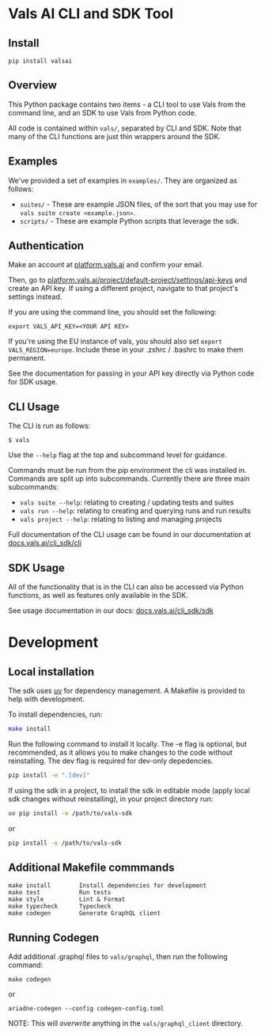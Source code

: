 # Vals AI CLI and SDK Tool

## Install

```
pip install valsai
```

## Overview

This Python package contains two items - a CLI tool to use Vals from the command line, and an SDK to
use Vals from Python code.

All code is contained within `vals/`, separated by CLI and SDK. Note that many of the CLI functions
are just thin wrappers around the SDK.

## Examples

We've provided a set of examples in `examples/`. They are organized as follows:

- `suites/` - These are example JSON files, of the sort that you may use for `vals suite create <example.json>`.
- `scripts/` - These are example Python scripts that leverage the sdk.

## Authentication

Make an account at [platform.vals.ai](https://platform.vals.ai) and confirm your email.

Then, go to [platform.vals.ai/project/default-project/settings/api-keys](https://platform.vals.ai/project/default-project/settings/api-keys) and create an API key. If using a different project, navigate to that project's settings instead.

If you are using the command line, you should set the following:

```
export VALS_API_KEY=<YOUR API KEY>
```

If you're using the EU instance of vals, you should also set `export VALS_REGION=europe`. Include these in your .zshrc / .bashrc to make them permanent.

See the documentation for passing in your API key directly via Python code for SDK usage.

## CLI Usage

The CLI is run as follows:

```
$ vals
```

Use the `--help` flag at the top and subcommand level for guidance.

Commands must be run from the pip environment the cli was installed in. Commands are split up into subcommands. Currently there are three main subcommands:

- `vals suite --help`: relating to creating / updating tests and suites
- `vals run --help`: relating to creating and querying runs and run results
- `vals project --help`: relating to listing and managing projects

Full documentation of the CLI usage can be found in our documentation at [docs.vals.ai/cli_sdk/cli](https://docs.vals.ai/cli_sdk/cli)

## SDK Usage

All of the functionality that is in the CLI can also be accessed via Python functions,
as well as features only available in the SDK.

See usage documentation in our docs: [docs.vals.ai/cli_sdk/sdk](https://docs.vals.ai/cli_sdk/sdk)

# Development

## Local installation

The sdk uses [uv](https://docs.astral.sh/uv/getting-started/installation/) for dependency management.
A Makefile is provided to help with development.

To install dependencies, run:

```bash
make install
```

Run the following command to install it locally. The -e flag is optional, but recommended, as it allows you to make changes to the code without reinstalling. The dev flag is required for dev-only depedencies.

```bash
pip install -e ".[dev]"
```

If using the sdk in a project, to install the sdk in editable mode (apply local sdk changes without reinstalling), in your project directory run:

```bash
uv pip install -e /path/to/vals-sdk
```

or

```bash
pip install -e /path/to/vals-sdk
```

## Additional Makefile commmands

```
make install        Install dependencies for development
make test           Run tests
make style          Lint & Format
make typecheck      Typecheck
make codegen        Generate GraphQL client
```

## Running Codegen

Add additional .graphql files to `vals/graphql`, then run the following command:

```
make codegen
```

or

```
ariadne-codegen --config codegen-config.toml
```

NOTE: This will _overwrite_ anything in the `vals/graphql_client` directory.

